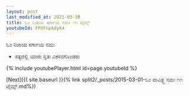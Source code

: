 ```yaml
---
layout: post
last_modified_at: 2021-03-30
title: ಓಂ ನಿಜಾಯ ಸರ್ಗಾಯ ನಮಃ ೧೧ ಟೈಮ್ಸ್
youtubeId: FPXFnpAdyK4
---
```

 
 
 ಓಂ ನಿಜಾಯ ಸರ್ಗಾಯ ನಮಃ  
 
 -  ಸತ್ಯದಲ್ಲಿ ಯಾರು ಸ್ವತಃ ವಿಕಸನಗೊಂಡರು 
 
  
 
  
 
 
 
 
 
 


{% include youtubePlayer.html id=page.youtubeId %}
 
[Next]({{ site.baseurl }}{% link  split2/_posts/2015-03-01-ಓಂ ಪಾವಿತ್ರ್ಯ ನಮಃ ೧೧ ಟೈಮ್ಸ್.md%})
 
